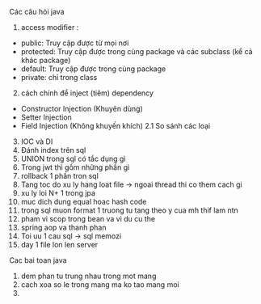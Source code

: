 Các câu hỏi java
1. access modifier :
  - public: Truy cập được từ mọi nơi
  - protected: Truy cập được trong cùng package và các subclass (kể cả khác package)
  - default: Truy cập được trong cùng package
  - private: chỉ trong class

2. cách chính để inject (tiêm) dependency
  - Constructor Injection (Khuyên dùng)
  - Setter Injection
  - Field Injection (Không khuyến khích)
2.1 So sánh các loại

3. IOC và DI 
4. Đánh index trên sql
5. UNION trong sql có tắc dụng gì
6. Trong jwt thì gồm những phần gì
7. rollback 1 phần tron sql
8. Tang toc do xu ly hang loat file -> ngoai thread thi co them cach gi
9. xu ly loi N+ 1 trong jpa
10. muc dich dung equal hoac hash code
11. trong sql muon format 1 truong tu tang theo y cua mh thif lam ntn
12. pham vi scop trong bean va vi du cu the
13. spring aop va thanh phan
14. Toi uu 1 cau sql -> sql memozi
15. day 1 file lon len server

Cac bai toan java
1. dem phan tu trung nhau trong mot mang
2. cach xoa so le trong mang ma ko tao mang moi
3. 
